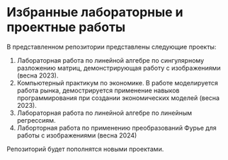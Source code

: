 # Избранные лабораторные и проектные работы

В представленном репозитории представлены следующие проекты:

1. Лабораторная работа по линейной алгебре по сингулярному разложению матриц, демонстрирующая работу с изображениями (весна 2023).
2. Компьютерный практикум по экономике. В работе моделируется работа рынка, демострируется применение навыков программирования при создании экономических моделей (весна 2023).
3. Лабораторная работа по линейной алгебре по линейным регрессиям.
4. Лаборторная работа по применению преобразований Фурье для работы с изображениями (весна 2024)

Репозиторий будет пополнятся новыми проектами.
